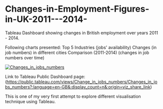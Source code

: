 # Changes-in-Employment-Figures-in-UK-2011---2014-
Tableau Dashboard showing changes in British employment over years 2011 - 2014.

Following charts presented:
Top 5 Industries (jobs' availability)
Changes (in job numbers) in different cities
Comparison (2011-2014) (changes in job numbers over time)

<div class='tableauPlaceholder' id='viz1696515153181' style='position: relative'><noscript><a href='#'><img alt='Changes_in_jobs_numbers ' src='https:&#47;&#47;public.tableau.com&#47;static&#47;images&#47;Ch&#47;Change_in_jobs_numbers&#47;Changes_in_jobs_numbers&#47;1_rss.png' style='border: none' /></a></noscript><object class='tableauViz'  style='display:none;'><param name='host_url' value='https%3A%2F%2Fpublic.tableau.com%2F' /> <param name='embed_code_version' value='3' /> <param name='site_root' value='' /><param name='name' value='Change_in_jobs_numbers&#47;Changes_in_jobs_numbers' /><param name='tabs' value='no' /><param name='toolbar' value='yes' /><param name='static_image' value='https:&#47;&#47;public.tableau.com&#47;static&#47;images&#47;Ch&#47;Change_in_jobs_numbers&#47;Changes_in_jobs_numbers&#47;1.png' /> <param name='animate_transition' value='yes' /><param name='display_static_image' value='yes' /><param name='display_spinner' value='yes' /><param name='display_overlay' value='yes' /><param name='display_count' value='yes' /><param name='language' value='en-GB' /></object></div>

Link to Tableau Public Dashboard page: (https://public.tableau.com/views/Change_in_jobs_numbers/Changes_in_jobs_numbers?:language=en-GB&:display_count=n&:origin=viz_share_link)

This is one of my very first attempt to explore different visualisation technique using Tableau.
